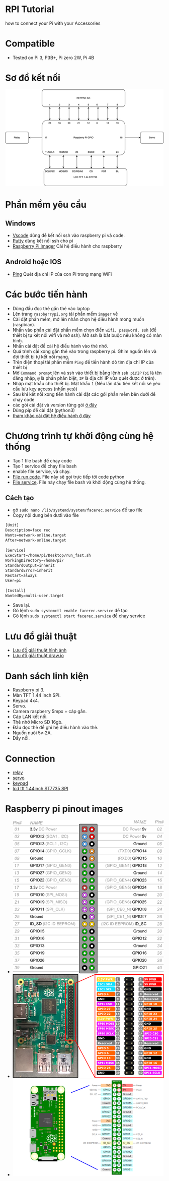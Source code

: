 # RPI Tutorial
how to connect your Pi with your Accessories

# Compatible 

- Tested on Pi 3, P3B+, Pi zero 2W, Pi 4B

# Sơ đồ kết nối

![](./images/main.drawio.png)

# Phần mềm yêu cầu
 ## Windows
 - [Vscode](https://code.visualstudio.com/) dùng để kết nối ssh vào raspberry pi và code.
 - [Putty](https://www.chiark.greenend.org.uk/~sgtatham/putty/latest.html) dùng kết nối ssh cho pi
 - [Raspberry Pi Imager](https://www.raspberrypi.com/software/) Cài hệ điều hành cho raspberry
 
 ## Android hoặc IOS
 - [Ping]() Quét địa chỉ IP của con Pi trong mạng WiFi

# Các bước tiến hành

- Dùng đầu đọc thẻ gắn thẻ vào laptop
- Lên trang `raspberrypi.org` tải phần mềm `imager` về
- Cài đặt phần mềm, mở lên nhấn chọn hệ điều hành mong muốn (raspbian).
- Nhấn vào phần cài đặt phần mềm chọn điền `wifi, password, ssh` (để thiết bị tự kết nối wifi và mở ssh). Mở ssh là bắt buộc nếu không có màn hình.
- Nhấn cài đặt để cài hệ điều hành vào thẻ nhớ.
- Quá trình cài xong gắn thẻ vào trong raspberry pi. Ghim nguồn lên và đợi thiết bị tự kết nối mạng.
- Trên điện thoại tải phần mềm `Ping` để tiến hành dò tìm địa chỉ IP của thiết bị
- Mở `Command prompt` lên và ssh vào thiết bị bằng lệnh `ssh pi@IP` (`pi` là tên đăng nhập, `@` là phần phân biệt, `IP` là địa chỉ IP vừa quét được ở trên).
- Nhập mật khẩu cho thiết bị. Mật khẩu `1` (Nếu lần đầu tiên kết nối sẽ yêu cầu lưu key access (nhấn yes))
- Sau khi kết nối xong tiến hành cài đặt các gói phần mềm bên dưới để chạy code
- các gói cài đặt và version từng gói [ở đây](./piplist.txt)
- Dùng pip để cài đặt (python3)
- [tham khảo cài đặt hệ điều hành ở đây](https://projects.raspberrypi.org/en/projects/raspberry-pi-setting-up/0)

# Chương trình tự khởi động cùng hệ thống

- Tạo 1 file bash để chạy code
- Tạo 1 service để chạy file bash
- enable file service, và chạy.
- [File run code](./code/run_fast.sh). File này sẽ gọi trực tiếp tới code python
- [File service](./code/facerec.service). File này chạy file bash và khởi động cùng hệ thống.

## Cách tạo

- gõ `sudo nano /lib/systemd/system/facerec.service` để tạo file 
- Copy nội dung bên dưới vào file 

```
[Unit]
Description=face rec
Wants=network-online.target
After=network-online.target

[Service]
ExecStart=/home/pi/Desktop/run_fast.sh
WorkingDirectory=/home/pi/
StandardOutput=inherit
StandardError=inherit
Restart=always
User=pi

[Install]
WantedBy=multi-user.target
```
- Save lại.
- Gõ lệnh `sudo systemctl enable facerec.service` để tạo
- Gõ lệnh  `sudo systemctl start facerec.service` để chạy service

# Lưu đồ giải thuật

- [Lưu đồ giải thuật hình ảnh](./flowchart.md)
- [Lưu đồ giải thuật draw.io](./flowchart/)

# Danh sách linh kiện

- Raspberry pi 3.
- Màn TFT 1.44 inch SPI.
- Keypad 4x4.
- Servo.
- Camera raspberry 5mpx + cáp gắn.
- Cáp LAN kết nối.
- Thẻ nhớ Micro SD 16gb.
- Đầu đọc thẻ để ghi hệ điều hành vào thẻ.
- Nguồn nuôi 5v-2A.
- Dây nối.

# Connection

- [relay](./relay.md)
- [servo](./servo.md)
- [keypad](./keypad.md)
- [lcd tft 1.44inch ST7735 SPI](./tft_1.44_ST7735_SPI.md)

# Raspberry pi pinout images

- ![](./images/RasPiB-GPIO_lightbox.png)
- ![](./images/rpi234_pinout.png)
- ![](./images/rpi_zero_pin.png)